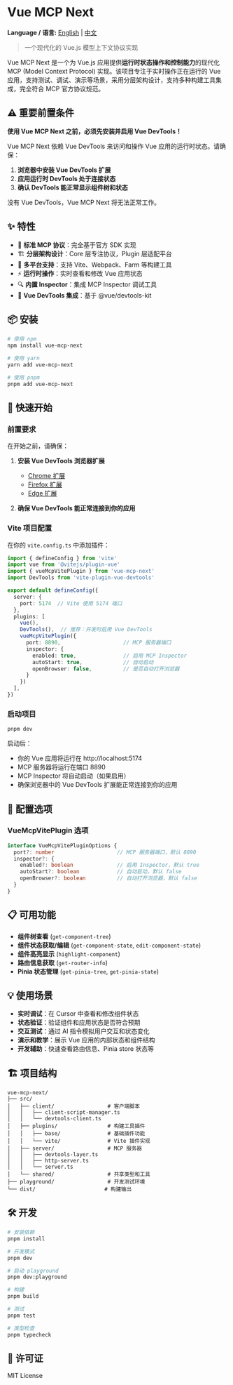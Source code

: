 # Vue MCP Next

**Language / 语言:** [English](README.md) | [中文](README_zh.md)

> 一个现代化的 Vue.js 模型上下文协议实现

Vue MCP Next 是一个为 Vue.js 应用提供**运行时状态操作和控制能力**的现代化 MCP (Model Context Protocol) 实现。该项目专注于实时操作正在运行的 Vue 应用，支持测试、调试、演示等场景，采用分层架构设计，支持多种构建工具集成，完全符合 MCP 官方协议规范。

## ⚠️ 重要前置条件

**使用 Vue MCP Next 之前，必须先安装并启用 Vue DevTools！**

Vue MCP Next 依赖 Vue DevTools 来访问和操作 Vue 应用的运行时状态。请确保：

1. **浏览器中安装 Vue DevTools 扩展**
2. **应用运行时 DevTools 处于连接状态**
3. **确认 DevTools 能正常显示组件树和状态**

没有 Vue DevTools，Vue MCP Next 将无法正常工作。

## ✨ 特性

- 🚀 **标准 MCP 协议**：完全基于官方 SDK 实现
- 🏗️ **分层架构设计**：Core 层专注协议，Plugin 层适配平台
- 🔧 **多平台支持**：支持 Vite、Webpack、Farm 等构建工具
- ⚡ **运行时操作**：实时查看和修改 Vue 应用状态
- 🔍 **内置 Inspector**：集成 MCP Inspector 调试工具
- 📱 **Vue DevTools 集成**：基于 @vue/devtools-kit

## 📦 安装

```bash
# 使用 npm
npm install vue-mcp-next

# 使用 yarn
yarn add vue-mcp-next

# 使用 pnpm
pnpm add vue-mcp-next
```

## 🚀 快速开始

### 前置要求

在开始之前，请确保：

1. **安装 Vue DevTools 浏览器扩展**
   - [Chrome 扩展](https://chrome.google.com/webstore/detail/vuejs-devtools/nhdogjmejiglipccpnnnanhbledajbpd)
   - [Firefox 扩展](https://addons.mozilla.org/en-US/firefox/addon/vue-js-devtools/)
   - [Edge 扩展](https://microsoftedge.microsoft.com/addons/detail/vuejs-devtools/olofadcdnkkjdfgjcmjaadnlehnnihnl)

2. **确保 Vue DevTools 能正常连接到你的应用**

### Vite 项目配置

在你的 `vite.config.ts` 中添加插件：

```typescript
import { defineConfig } from 'vite'
import vue from '@vitejs/plugin-vue'
import { vueMcpVitePlugin } from 'vue-mcp-next'
import DevTools from 'vite-plugin-vue-devtools'

export default defineConfig({
  server: {
    port: 5174  // Vite 使用 5174 端口
  },
  plugins: [
    vue(),
    DevTools(),  // 推荐：开发时启用 Vue DevTools
    vueMcpVitePlugin({
      port: 8890,                    // MCP 服务器端口
      inspector: {
        enabled: true,               // 启用 MCP Inspector
        autoStart: true,             // 自动启动
        openBrowser: false,          // 是否自动打开浏览器
      }
    })
  ],
})
```

### 启动项目

```bash
pnpm dev
```

启动后：
- 你的 Vue 应用将运行在 http://localhost:5174
- MCP 服务器将运行在端口 8890
- MCP Inspector 将自动启动（如果启用）
- 确保浏览器中的 Vue DevTools 扩展能正常连接到你的应用

## 🔧 配置选项

### VueMcpVitePlugin 选项

```typescript
interface VueMcpVitePluginOptions {
  port?: number                    // MCP 服务器端口，默认 8890
  inspector?: {
    enabled?: boolean              // 启用 Inspector，默认 true
    autoStart?: boolean            // 自动启动，默认 false
    openBrowser?: boolean          // 自动打开浏览器，默认 false
  }
}
```

## 📋 可用功能

- **组件树查看** (`get-component-tree`)
- **组件状态获取/编辑** (`get-component-state`, `edit-component-state`) 
- **组件高亮显示** (`highlight-component`)
- **路由信息获取** (`get-router-info`)
- **Pinia 状态管理** (`get-pinia-tree`, `get-pinia-state`)

## 💡 使用场景

- **实时调试**：在 Cursor 中查看和修改组件状态
- **状态验证**：验证组件和应用状态是否符合预期
- **交互测试**：通过 AI 指令模拟用户交互和状态变化
- **演示和教学**：展示 Vue 应用的内部状态和组件结构
- **开发辅助**：快速查看路由信息、Pinia store 状态等

## 🏗️ 项目结构

```
vue-mcp-next/
├── src/
│   ├── client/                 # 客户端脚本
│   │   ├── client-script-manager.ts
│   │   └── devtools-client.ts
│   ├── plugins/                # 构建工具插件
│   │   ├── base/               # 基础插件功能
│   │   └── vite/               # Vite 插件实现
│   ├── server/                 # MCP 服务器
│   │   ├── devtools-layer.ts
│   │   ├── http-server.ts
│   │   └── server.ts
│   └── shared/                 # 共享类型和工具
├── playground/                 # 开发测试环境
└── dist/                      # 构建输出
```

## 🛠️ 开发

```bash
# 安装依赖
pnpm install

# 开发模式
pnpm dev

# 启动 playground
pnpm dev:playground

# 构建
pnpm build

# 测试
pnpm test

# 类型检查
pnpm typecheck
```

## 📄 许可证

MIT License